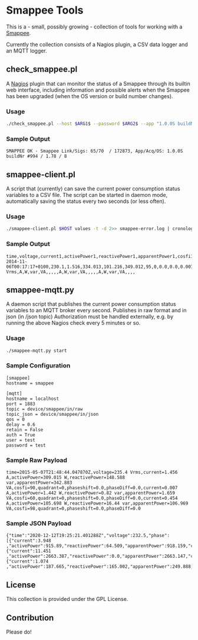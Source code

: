 Smappee Tools
=============

This is a - small, possibly growing - collection of tools for working with a [Smappee](http://smappee.com/).

Currently the collection consists of a Nagios plugin, a CSV data logger and an MQTT logger.

## check_smappee.pl

A [Nagios](http://www.nagios.org/) plugin that can monitor the status of a Smappee through its builtin web interface, including information and possible alerts when the Smappee has been upgraded (when the OS version or build number changes).

### Usage

```bash
./check_smappee.pl --host $ARG1$ --password $ARG2$ --app "1.0.0S buildNr #994" --acq 1.78 --os 8
```

### Sample Output

```
SMAPPEE OK - Smappee Link/Sigs: 65/70  / 172873, App/Acq/OS: 1.0.0S buildNr #994 / 1.78 / 8
```

## smappee-client.pl

A script that (currently) can save the current power consumption status variables to a CSV file. The script can be started in daemon mode, automatically saving the status every two seconds (or less often).

### Usage

```bash
./smappee-client.pl $HOST values -t -d 2>> smappee-error.log | cronolog smappee-%Y-%m-%d.csv &
```

### Sample Output

```
time,voltage,current1,activePower1,reactivePower1,apparentPower1,cosfi1,quadrant1,phaseshift1,phaseDiff1,current2,activePower2,reactivePower2,apparentPower2,cosfi2,quadrant2,phaseshift2,phaseDiff2,current3,activePower3,reactivePower3,apparentPower3,cosfi3,quadrant3,phaseshift3,phaseDiff3
2014-11-06T00:17:17+0100,230.1,1.516,334.013,101.216,349.012,95,0,0.0,0.0,0.007,1.246,1.025,1.614,61,0,0.0,0.0,0.627,144.138,7.893,144.354,99,0,0.0,0.0
Vrms,A,W,var,VA,,,,,A,W,var,VA,,,,,A,W,var,VA,,,,
```

## smappee-mqtt.py

A daemon script that publishes the current power consumption status variables to an MQTT broker every second.
Publishes in raw format and in json (in /json topic)
Authorization must be handled externally, e.g. by running the above Nagios check every 5 minutes or so.

### Usage

```bash
./smappee-mqtt.py start
```

### Sample Configuration

```
[smappee]
hostname = smappee

[mqtt]
hostname = localhost
port = 1883
topic = device/smappee/in/raw
topic_json = device/smappee/in/json
qos = 0
delay = 0.6
retain = False
auth = True
user = test
password = test
```

### Sample Raw Payload

```
time=2015-05-07T21:48:44.047870Z,voltage=235.4 Vrms,current=1.456 A,activePower=309.015 W,reactivePower=148.588 var,apparentPower=342.883 VA,cosfi=90,quadrant=0,phaseshift=0.0,phaseDiff=0.0,current=0.007 A,activePower=1.442 W,reactivePower=0.82 var,apparentPower=1.659 VA,cosfi=60,quadrant=0,phaseshift=0.0,phaseDiff=0.0,current=0.454 A,activePower=105.698 W,reactivePower=16.44 var,apparentPower=106.969 VA,cosfi=98,quadrant=0,phaseshift=0.0,phaseDiff=0.0
```


### Sample JSON Payload

```
{"time":"2020-12-12T19:25:21.401288Z","voltage":232.5,"phase": [{"current":3.948 ,"activePower":915.89,"reactivePower":64.509,"apparentPower":918.159,"cosfi":99,"quadrant":0,"phaseshift":0.0,"phaseDiff":0.0},{"current":11.451 ,"activePower":2663.387,"reactivePower":0.0,"apparentPower":2663.147,"cosfi":99,"quadrant":0,"phaseshift":0.0,"phaseDiff":0.0},{"current":1.074 ,"activePower":187.665,"reactivePower":165.002,"apparentPower":249.888,"cosfi":74,"quadrant":0,"phaseshift":0.0,"phaseDiff":0.0}]}
```


## License

This collection is provided under the GPL License.

## Contribution

Please do!
